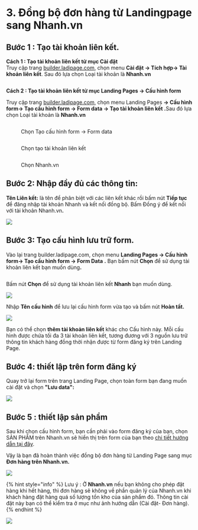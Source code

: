 # 3. Đồng bộ đơn hàng từ Landingpage sang Nhanh.vn

## **Bước 1 : Tạo tài khoản liên kết.**

**Cách 1 : Tạo tài khoản liên kết từ mục Cài đặt** \
Truy cập trang [builder.ladipage.com](http://builder.ladipage.com/), chọn menu **Cài đặt -> Tích hợp-> Tài khoản liên kết**. Sau đó lựa chọn Loại tài khoản là **Nhanh.vn**

<figure><img src="../.gitbook/assets/image (1303).png" alt=""><figcaption></figcaption></figure>

**Cách 2 : Tạo tài khoản liên kết từ mục Landing Pages -> Cấu hình form**

Truy cập trang [builder.ladipage.com](http://builder.ladipage.com/), chọn menu Landing Pages **-> Cấu hình form-> Tạo cấu hình form -> Form data -> Tạo tài khoản liên kết .**&#x53;au đó lựa chọn Loại tài khoản là **Nhanh.vn**

<figure><img src="../.gitbook/assets/image (1304).png" alt=""><figcaption><p>Chọn Tạo cấu hình form -> Form data</p></figcaption></figure>

<figure><img src="../.gitbook/assets/image (1305).png" alt=""><figcaption><p>Chọn tạo tài khoản liên kết</p></figcaption></figure>

<figure><img src="../.gitbook/assets/image (1306).png" alt=""><figcaption><p>Chọn Nhanh.vn</p></figcaption></figure>

## **Bước 2:** Nhập đầy đủ các thông tin:

**Tên Liên kết:** là tên để phân biệt với các liên kết khác rồi bấm nút **Tiếp tục** để đăng nhập tài khoản Nhanh và kết nối đồng bộ. Bấm Đồng ý để kết nối với tài khoản Nhanh.v&#x6E;**.**

![](<../.gitbook/assets/image (422).png>)

## Bước 3: **Tạo** cấu hình lưu trữ form.

Vào lại trang builder.ladipage.com, chọn menu **Landing Pages -> Cấu hình form-> Tạo cấu hình form -> Form Data** **.** Bạn bấm nút **Chọn** để sử dụng tài khoản liên kết bạn muốn dùn&#x67;**.**

<figure><img src="../.gitbook/assets/image (1300).png" alt=""><figcaption></figcaption></figure>



Bấm nút **Chọn** để sử dụng tài khoản liên kết **Nhanh** bạn muốn dùng.

![](<../.gitbook/assets/image (930).png>)

Nhập **Tên cấu hình** để lưu lại cấu hình form vừa tạo và bấm nút **Hoàn tất.**

![](<../.gitbook/assets/image (462).png>)

Bạn có thể chọn **thêm tài khoản liên kết** khác cho Cấu hình này. Mỗi cấu hình được chứa tối đa 3 tài khoản liên kết, tương đương với 3 nguồn lưu trữ thông tin khách hàng đồng thời nhận được từ form đăng ký trên Landing Page.

## **Bước 4: thiết lập trên form đăng ký**&#x20;

Quay trở lại form trên trang Landing Page, chọn toàn form bạn đang muốn cài đặt và chọn **"Lưu data":**

![](<../.gitbook/assets/image (279).png>)

## **Bước 5 : thiết lập sản phẩm**

&#x20;Sau khi chọn cấu hình form, bạn cần phải vào form đăng ký của bạn, chọn SẢN PHẨM trên Nhanh.vn sẽ hiển thị trên form của bạn theo [chi tiết hướng dẫn tại đây](https://help.ladipage.vn/dong-bo-don-hang-sang-cac-nen-tang-website-thuong-mai-dien-tu-va-phan-mem-quan-ly-ban-hang/tao-form-dang-ky-lien-ket-voi-cac-website-thuong-mai-dien-tu-phan-mem-quan-ly-ban-hang).&#x20;

Vậy là bạn đã hoàn thành việc đồng bộ đơn hàng từ Landing Page sang  mục **Đơn hàng trên Nhanh.vn.**

![](<../.gitbook/assets/image (373).png>)

{% hint style="info" %}
Lưu ý : Ở **Nhanh.vn** nếu bạn không cho phép đặt hàng khi hết hàng, thì đơn hàng sẽ không về phần quản lý của Nhanh.vn khi khách hàng đặt hàng quá số lượng tồn kho của sản phẩm đó. Thông tin cài đặt này bạn có thể kiểm tra ở mục như ảnh hướng dẫn (Cài đặt- Đơn hàng).
{% endhint %}

![](<../.gitbook/assets/image (940).png>)
